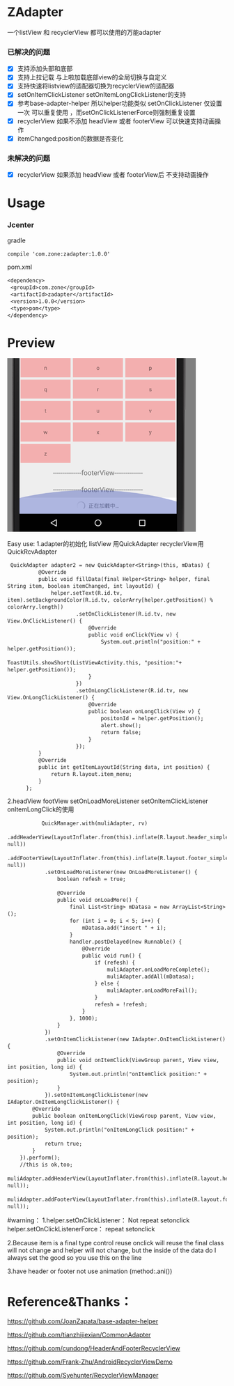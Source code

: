 # ZAdapter
一个listView 和 recyclerView 都可以使用的万能adapter
### 已解决的问题
- [x] 支持添加头部和底部 
- [x] 支持上拉记载 与上啦加载底部view的全局切换与自定义
- [x] 支持快速将listview的适配器切换为recyclerView的适配器
- [x] setOnItemClickListener setOnItemLongClickListener的支持
- [x] 参考base-adapter-helper 所以helper功能类似 setOnClickListener 仅设置一次 可以重复使用 ，而setOnClickListenerForce则强制重复设置
- [x] recyclerView 如果不添加 headView 或者 footerView 可以快速支持动画操作
- [x] itemChanged:position的数据是否变化
### 未解决的问题
- [x] recyclerView 如果添加 headView 或者 footerView后 不支持动画操作

# Usage

### Jcenter
gradle

    compile 'com.zone:zadapter:1.0.0'
pom.xml

    <dependency>
     <groupId>com.zone</groupId>
     <artifactId>zadapter</artifactId>
     <version>1.0.0</version>
     <type>pom</type>
    </dependency>
    
# Preview
![](./demo/demo.png)

Easy use:
1.adapter的初始化  listView 用QuickAdapter recyclerView用QuickRcvAdapter
  
     QuickAdapter adapter2 = new QuickAdapter<String>(this, mDatas) {
              @Override
              public void fillData(final Helper<String> helper, final String item, boolean itemChanged, int layoutId) {
                  helper.setText(R.id.tv, item).setBackgroundColor(R.id.tv, colorArry[helper.getPosition() % colorArry.length])
                          .setOnClickListener(R.id.tv, new View.OnClickListener() {
                              @Override
                              public void onClick(View v) {
                                  System.out.println("position:" + helper.getPosition());
                                  ToastUtils.showShort(ListViewActivity.this, "position:"+ helper.getPosition());
                              }
                          })
                          .setOnLongClickListener(R.id.tv, new View.OnLongClickListener() {
                              @Override
                              public boolean onLongClick(View v) {
                                  positonId = helper.getPosition();
                                  alert.show();
                                  return false;
                              }
                          });
              }
              @Override
              public int getItemLayoutId(String data, int position) {
                  return R.layout.item_menu;
              }
          };

2.headView footView setOnLoadMoreListener  setOnItemClickListener onItemLongClick的使用
  
               QuickManager.with(muliAdapter, rv)
                .addHeaderView(LayoutInflater.from(this).inflate(R.layout.header_simple, null))
                .addFooterView(LayoutInflater.from(this).inflate(R.layout.footer_simple, null))
                .setOnLoadMoreListener(new OnLoadMoreListener() {
                    boolean refesh = true;

                    @Override
                    public void onLoadMore() {
                        final List<String> mDatasa = new ArrayList<String>();
                        for (int i = 0; i < 5; i++) {
                            mDatasa.add("insert " + i);
                        }
                        handler.postDelayed(new Runnable() {
                            @Override
                            public void run() {
                                if (refesh) {
                                    muliAdapter.onLoadMoreComplete();
                                    muliAdapter.addAll(mDatasa);
                                } else {
                                    muliAdapter.onLoadMoreFail();
                                }
                                refesh = !refesh;
                            }
                        }, 1000);
                    }
                })
                .setOnItemClickListener(new IAdapter.OnItemClickListener() {
                    @Override
                    public void onItemClick(ViewGroup parent, View view, int position, long id) {
                        System.out.println("onItemClick position:" + position);
                    }
                }).setOnItemLongClickListener(new IAdapter.OnItemLongClickListener() {
            @Override
            public boolean onItemLongClick(ViewGroup parent, View view, int position, long id) {
                System.out.println("onItemLongClick position:" + position);
                return true;
            }
        }).perform();
        //this is ok,too;
        muliAdapter.addHeaderView(LayoutInflater.from(this).inflate(R.layout.header_simple, null));
        muliAdapter.addFooterView(LayoutInflater.from(this).inflate(R.layout.footer_simple, null));



#warning：
1.helper.setOnClickListener：  Not repeat   setonclick
  helper.setOnClickListenerForce：  repeat setonclick

2.Because item is a final type control reuse onclick will reuse the final class will not
 change and helper will not change, but the inside of the data do I always set the good so you use this on the line

3.have header or footer not use animation (method:.ani())

# Reference&Thanks：
https://github.com/JoanZapata/base-adapter-helper

https://github.com/tianzhijiexian/CommonAdapter

https://github.com/cundong/HeaderAndFooterRecyclerView

https://github.com/Frank-Zhu/AndroidRecyclerViewDemo

https://github.com/Syehunter/RecyclerViewManager
